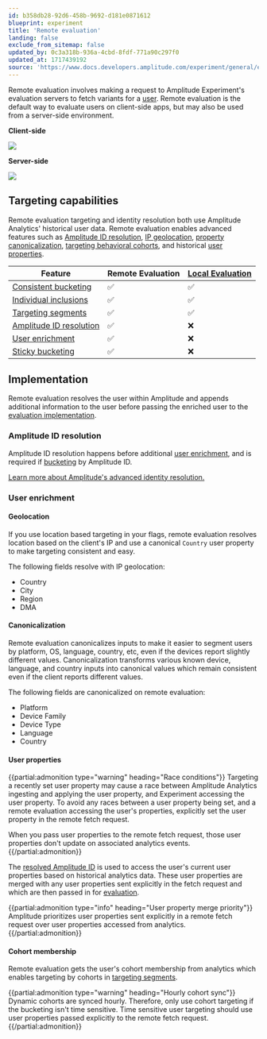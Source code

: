 ```yaml
---
id: b358db28-92d6-458b-9692-d181e0871612
blueprint: experiment
title: 'Remote evaluation'
landing: false
exclude_from_sitemap: false
updated_by: 0c3a318b-936a-4cbd-8fdf-771a90c297f0
updated_at: 1717439192
source: 'https://www.docs.developers.amplitude.com/experiment/general/evaluation/remote-evaluation/'
---
```

Remote evaluation involves making a request to Amplitude Experiment's evaluation servers to fetch variants for a [user](/docs/feature-experiment/data-model#users). Remote evaluation is the default way to evaluate users on client-side apps, but may also be used from a server-side environment.

**Client-side**

![](statamic://asset::help_center_conversions::experiment/client-side-overview.drawio.svg)

**Server-side**

![](statamic://asset::help_center_conversions::experiment/server-side-remote-overview.drawio.svg)

## Targeting capabilities

Remote evaluation targeting and identity resolution both use Amplitude Analytics' historical user data. Remote evaluation enables advanced features such as [Amplitude ID resolution](#amplitude-id-resolution), [IP geolocation](#geolocation), [property canonicalization](#canonicalization), [targeting behavioral cohorts](#cohort-membership), and historical [user properties](#user-properties).

| <div class='big-column'>Feature</div> | Remote Evaluation | [Local Evaluation](/docs/feature-experiment/local-evaluation) |
| --- | --- | --- |
| [Consistent bucketing](/docs/feature-experiment/implementation#consistent-bucketing) | ✅ | ✅ |
| [Individual inclusions](/docs/feature-experiment/implementation#individual-inclusions) | ✅ | ✅ |
| [Targeting segments](/docs/feature-experiment/implementation#targeting-segments) | ✅ | ✅ |
| [Amplitude ID resolution](##amplitude-id-resolution) | ✅ | ❌ |
| [User enrichment](##user-enrichment) | ✅ | ❌ |
| [Sticky bucketing](/docs/feature-experiment/implementation#sticky-bucketing) | ✅ | ❌ |

## Implementation

Remote evaluation resolves the user within Amplitude and appends additional information to the user before passing the enriched user to the [evaluation implementation](/docs/feature-experiment/implementation).

### Amplitude ID resolution

Amplitude ID resolution happens before additional [user enrichment](#user-enrichment), and is required if [bucketing](/docs/feature-experiment/implementation#consistent-bucketing) by Amplitude ID.

[Learn more about Amplitude's advanced identity resolution.](/docs/data/sources/instrument-track-unique-users)

### User enrichment

#### Geolocation

If you use location based targeting in your flags, remote evaluation resolves location based on the client's IP and use a canonical `Country` user property to make targeting consistent and easy.

The following fields resolve with IP geolocation:

* Country
* City
* Region
* DMA

#### Canonicalization

Remote evaluation canonicalizes inputs to make it easier to segment users by platform, OS, language, country, etc, even if the devices report slightly different values. Canonicalization transforms various known device, language, and country inputs into canonical values which remain consistent even if the client reports different values.

The following fields are canonicalized on remote evaluation:

* Platform
* Device Family
* Device Type
* Language
* Country

#### User properties


{{partial:admonition type="warning" heading="Race conditions"}}
Targeting a recently set user property may cause a race between Amplitude Analytics ingesting and applying the user property, and Experiment accessing the user property. To avoid any races between a user property being set, and a remote evaluation accessing the user's properties, explicitly set the user property in the remote fetch request.

When you pass user properties to the remote fetch request, those user properties don't update on associated analytics events.
{{/partial:admonition}}

The [resolved Amplitude ID](#amplitude-id-resolution) is used to access the user's current user properties based on historical analytics data. These user properties are merged with any user properties sent explicitly in the fetch request and which are then passed in for [evaluation](/docs/feature-experiment/implementation).

{{partial:admonition type="info" heading="User property merge priority"}}
Amplitude prioritizes user properties sent explicitly in a remote fetch request over user properties accessed from analytics.
{{/partial:admonition}}

#### Cohort membership

Remote evaluation gets the user's cohort membership from analytics which enables targeting by cohorts in [targeting segments](/docs/feature-experiment/implementation#targeting-segments).

{{partial:admonition type="warning" heading="Hourly cohort sync"}}
Dynamic cohorts are synced hourly. Therefore, only use cohort targeting if the bucketing isn't time sensitive. Time sensitive user targeting should use user properties passed explicitly to the remote fetch request.
{{/partial:admonition}}

